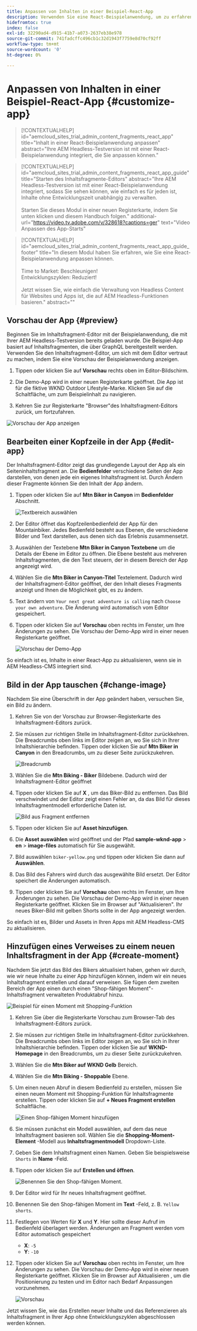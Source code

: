 ```yaml
---
title: Anpassen von Inhalten in einer Beispiel-React-App
description: Verwenden Sie eine React-Beispielanwendung, um zu erfahren, wie Sie Inhalte mithilfe des Headless-Funktionssatzes in AEM as a Cloud Service anpassen können.
hidefromtoc: true
index: false
exl-id: 32290ad4-d915-41b7-a073-2637eb38e978
source-git-commit: 741fadcffc496cb1c32d1943f7759e8d70cf92ff
workflow-type: tm+mt
source-wordcount: '0'
ht-degree: 0%

---
```



# Anpassen von Inhalten in einer Beispiel-React-App {#customize-app}

>[!CONTEXTUALHELP]
>id="aemcloud_sites_trial_admin_content_fragments_react_app"
>title="Inhalt in einer React-Beispielanwendung anpassen"
>abstract="Ihre AEM Headless-Testversion ist mit einer React-Beispielanwendung integriert, die Sie anpassen können."

>[!CONTEXTUALHELP]
>id="aemcloud_sites_trial_admin_content_fragments_react_app_guide"
>title="Starten des Inhaltsfragmente-Editors"
>abstract="Ihre AEM Headless-Testversion ist mit einer React-Beispielanwendung integriert, sodass Sie sehen können, wie einfach es für jeden ist, Inhalte ohne Entwicklungszeit unabhängig zu verwalten.<br><br>Starten Sie dieses Modul in einer neuen Registerkarte, indem Sie unten klicken und diesem Handbuch folgen."
>additional-url="https://video.tv.adobe.com/v/328618?captions=ger" text="Video Anpassen des App-Starts"

>[!CONTEXTUALHELP]
>id="aemcloud_sites_trial_admin_content_fragments_react_app_guide_footer"
>title="In diesem Modul haben Sie erfahren, wie Sie eine React-Beispielanwendung anpassen können.<br><br>Time to Market: Beschleunigen!<br>Entwicklungszyklen: Reduziert!<br><br>Jetzt wissen Sie, wie einfach die Verwaltung von Headless Content für Websites und Apps ist, die auf AEM Headless-Funktionen basieren."
>abstract=""

## Vorschau der App {#preview}

Beginnen Sie im Inhaltsfragment-Editor mit der Beispielanwendung, die mit Ihrer AEM Headless-Testversion bereits geladen wurde. Die Beispiel-App basiert auf Inhaltsfragmenten, die über GraphQL bereitgestellt werden. Verwenden Sie den Inhaltsfragment-Editor, um sich mit dem Editor vertraut zu machen, indem Sie eine Vorschau der Beispielanwendung anzeigen.

1. Tippen oder klicken Sie auf **Vorschau** rechts oben im Editor-Bildschirm.

1. Die Demo-App wird in einer neuen Registerkarte geöffnet. Die App ist für die fiktive WKND Outdoor Lifestyle-Marke. Klicken Sie auf die Schaltfläche, um zum Beispielinhalt zu navigieren.

1. Kehren Sie zur Registerkarte &quot;Browser&quot;des Inhaltsfragment-Editors zurück, um fortzufahren.

![Vorschau der App anzeigen](assets/do-not-localize/preview-app-1.png)

## Bearbeiten einer Kopfzeile in der App {#edit-app}

Der Inhaltsfragment-Editor zeigt das grundlegende Layout der App als ein Seiteninhaltsfragment an. Die **Bedienfelder** verschiedene Seiten der App darstellen, von denen jede ein eigenes Inhaltsfragment ist. Durch Ändern dieser Fragmente können Sie den Inhalt der App ändern.

1. Tippen oder klicken Sie auf **Mtn Biker in Canyon** im **Bedienfelder** Abschnitt.

   ![Textbereich auswählen](assets/do-not-localize/edit-header-1.png)

1. Der Editor öffnet das Kopfzeilenbedienfeld der App für den Mountainbiker. Jedes Bedienfeld besteht aus Ebenen, die verschiedene Bilder und Text darstellen, aus denen sich das Erlebnis zusammensetzt.

1. Auswählen der Textebene **Mtn Biker in Canyon Textebene** um die Details der Ebene im Editor zu öffnen. Die Ebene besteht aus mehreren Inhaltsfragmenten, die den Text steuern, der in diesem Bereich der App angezeigt wird.

1. Wählen Sie die **Mtn Biker in Canyon-Titel** Textelement. Dadurch wird der Inhaltsfragment-Editor geöffnet, der den Inhalt dieses Fragments anzeigt und Ihnen die Möglichkeit gibt, es zu ändern.

1. Text ändern von `Your next great adventure is calling` nach `Choose your own adventure`. Die Änderung wird automatisch vom Editor gespeichert.

1. Tippen oder klicken Sie auf **Vorschau** oben rechts im Fenster, um Ihre Änderungen zu sehen. Die Vorschau der Demo-App wird in einer neuen Registerkarte geöffnet.

   ![Vorschau der Demo-App](assets/do-not-localize/edit-header-5-6.png)

So einfach ist es, Inhalte in einer React-App zu aktualisieren, wenn sie in AEM Headless-CMS integriert sind.

## Bild in der App tauschen {#change-image}

Nachdem Sie eine Überschrift in der App geändert haben, versuchen Sie, ein Bild zu ändern.

1. Kehren Sie von der Vorschau zur Browser-Registerkarte des Inhaltsfragment-Editors zurück.

1. Sie müssen zur richtigen Stelle im Inhaltsfragment-Editor zurückkehren. Die Breadcrumbs oben links im Editor zeigen an, wo Sie sich in Ihrer Inhaltshierarchie befinden. Tippen oder klicken Sie auf **Mtn Biker in Canyon** in den Breadcrumbs, um zu dieser Seite zurückzukehren.

   ![Breadcrumb](assets/do-not-localize/swap-image-2.png)

1. Wählen Sie die **Mtn Biking - Biker** Bildebene. Dadurch wird der Inhaltsfragment-Editor geöffnet

1. Tippen oder klicken Sie auf **X** , um das Biker-Bild zu entfernen. Das Bild verschwindet und der Editor zeigt einen Fehler an, da das Bild für dieses Inhaltsfragmentmodell erforderliche Daten ist.

   ![Bild aus Fragment entfernen](assets/do-not-localize/swap-image-4.png)

1. Tippen oder klicken Sie auf **Asset hinzufügen**.

1. Die **Asset auswählen** wird geöffnet und der Pfad **sample-wknd-app** > **en** > **image-files** automatisch für Sie ausgewählt.

1. Bild auswählen `biker-yellow.png` und tippen oder klicken Sie dann auf **Auswählen**.

1. Das Bild des Fahrers wird durch das ausgewählte Bild ersetzt. Der Editor speichert die Änderungen automatisch.

1. Tippen oder klicken Sie auf **Vorschau** oben rechts im Fenster, um Ihre Änderungen zu sehen. Die Vorschau der Demo-App wird in einer neuen Registerkarte geöffnet. Klicken Sie im Browser auf &quot;Aktualisieren&quot;. Ihr neues Biker-Bild mit gelben Shorts sollte in der App angezeigt werden.

So einfach ist es, Bilder und Assets in Ihren Apps mit AEM Headless-CMS zu aktualisieren.

## Hinzufügen eines Verweises zu einem neuen Inhaltsfragment in der App {#create-moment}

Nachdem Sie jetzt das Bild des Bikers aktualisiert haben, gehen wir durch, wie wir neue Inhalte zu einer App hinzufügen können, indem wir ein neues Inhaltsfragment erstellen und darauf verweisen. Sie fügen dem zweiten Bereich der App einen durch einen &quot;Shop-fähigen Moment&quot;-Inhaltsfragment verwalteten Produktabruf hinzu.

![Beispiel für einen Moment mit Shopping-Funktion](assets/do-not-localize/example-shoppable-moment.png)

1. Kehren Sie über die Registerkarte Vorschau zum Browser-Tab des Inhaltsfragment-Editors zurück.

1. Sie müssen zur richtigen Stelle im Inhaltsfragment-Editor zurückkehren. Die Breadcrumbs oben links im Editor zeigen an, wo Sie sich in Ihrer Inhaltshierarchie befinden. Tippen oder klicken Sie auf **WKND-Homepage** in den Breadcrumbs, um zu dieser Seite zurückzukehren.

1. Wählen Sie die **Mtn Biker auf WKND Gelb** Bereich.

1. Wählen Sie die **Mtn Biking - Shoppable** Ebene.

1. Um einen neuen Abruf in diesem Bedienfeld zu erstellen, müssen Sie einen neuen Moment mit Shopping-Funktion für Inhaltsfragmente erstellen. Tippen oder klicken Sie auf **+ Neues Fragment erstellen** Schaltfläche.

   ![Einen Shop-fähigen Moment hinzufügen](assets/do-not-localize/add-reference-1-5.png)

1. Sie müssen zunächst ein Modell auswählen, auf dem das neue Inhaltsfragment basieren soll. Wählen Sie die **Shopping-Moment-Element** -Modell aus **Inhaltsfragmentmodell** Dropdown-Liste.

1. Geben Sie dem Inhaltsfragment einen Namen. Geben Sie beispielsweise `Shorts` in **Name** -Feld.

1. Tippen oder klicken Sie auf **Erstellen und öffnen**.

   ![Benennen Sie den Shop-fähigen Moment.](assets/do-not-localize/add-reference-6-7-8.png)

1. Der Editor wird für Ihr neues Inhaltsfragment geöffnet.

1. Benennen Sie den Shop-fähigen Moment im **Text** -Feld, z. B. `Yellow shorts`.

1. Festlegen von Werten für **X** und **Y**. Hier sollte dieser Aufruf im Bedienfeld überlagert werden. Änderungen am Fragment werden vom Editor automatisch gespeichert

   * **X**: `-5`
   * **Y**: `-10`

1. Tippen oder klicken Sie auf **Vorschau** oben rechts im Fenster, um Ihre Änderungen zu sehen. Die Vorschau der Demo-App wird in einer neuen Registerkarte geöffnet. Klicken Sie im Browser auf Aktualisieren , um die Positionierung zu testen und im Editor nach Bedarf Anpassungen vorzunehmen.

   ![Vorschau](assets/do-not-localize/add-reference-10-11-12.png)

Jetzt wissen Sie, wie das Erstellen neuer Inhalte und das Referenzieren als Inhaltsfragment in Ihrer App ohne Entwicklungszyklen abgeschlossen werden können.
